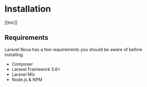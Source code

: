 # Installation

[[toc]]

## Requirements

Laravel Nova has a few requirements you should be aware of before installing:

- Composer
- Laravel Framework 5.6+
- Laravel Mix
- Node.js & NPM
